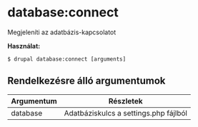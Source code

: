# database:connect
Megjeleníti az adatbázis-kapcsolatot

**Használat:**
```
$ drupal database:connect [arguments] 
```

## Rendelkezésre álló argumentumok
Argumentum | Részletek
---------|-------------
database | Adatbáziskulcs a settings.php fájlból
